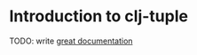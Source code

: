 # Introduction to clj-tuple

TODO: write [great documentation](http://jacobian.org/writing/great-documentation/what-to-write/)
